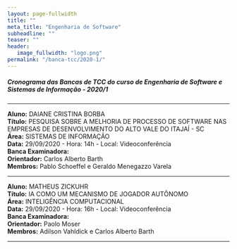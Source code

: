 ```yaml
---
layout: page-fullwidth
title: ""
meta_title: "Engenharia de Software"
subheadline: ""
teaser: ""
header:
   image_fullwidth: "logo.png"
permalink: "/banca-tcc/2020-1/"
---
```


##### **Cronograma das Bancas de TCC do curso de Engenharia de Software e Sistemas de Informação - 2020/1**

<hr>

**Aluno:** DAIANE CRISTINA BORBA
<br>
**Título:** PESQUISA SOBRE A MELHORIA DE PROCESSO DE SOFTWARE NAS EMPRESAS DE DESENVOLVIMENTO DO ALTO VALE DO ITAJAÍ - SC
<br>
**Área:** SISTEMAS DE INFORMAÇÃO
<br>
**Data:** 29/09/2020  -  Hora: 14h  - Local: Videoconferência
<br>
**Banca Examinadora:**
<br>
**Orientador:** Carlos Alberto Barth
<br>
**Membros:** Pablo Schoeffel e Geraldo Menegazzo Varela      

<hr>

**Aluno:** MATHEUS ZICKUHR
<br>
**Título:** IA COMO UM MECANISMO DE JOGADOR AUTÔNOMO
<br>
**Área:** INTELIGÊNCIA COMPUTACIONAL
<br>
**Data:** 29/09/2020  -  Hora: 16h  - Local: Videoconferência
<br>
**Banca Examinadora:**
<br>
**Orientador:** Paolo Moser
<br>
**Membros:** Adilson Vahldick e Carlos Alberto Barth    

<hr>

